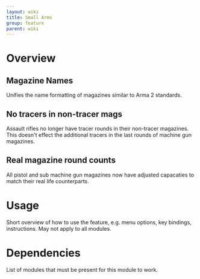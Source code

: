 ```yaml
---
layout: wiki
title: Small Arms
group: feature
parent: wiki
---
```


# Overview

## Magazine Names
Unifies the name formatting of magazines similar to Arma 2 standards.

## No tracers in non-tracer mags
Assault rifles no longer have tracer rounds in their non-tracer magazines. This doesn't effect the additional tracers in the last rounds of machine gun magazines.

## Real magazine round counts
All pistol and sub machine gun magazines now have adjusted capacaties to match their real life counterparts.


# Usage

Short overview of how to use the feature, e.g. menu options, key bindings, 
instructions. May not apply to all modules.


# Dependencies

List of modules that must be present for this module to work.
